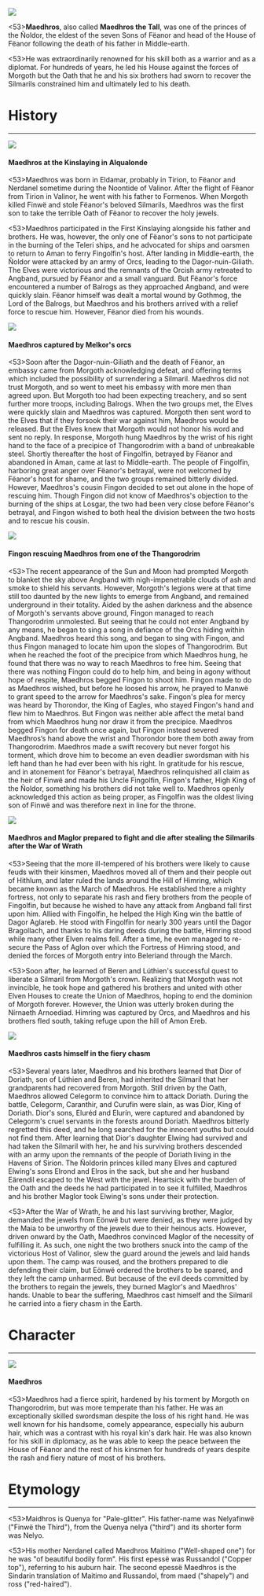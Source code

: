 ![](maedhros/1.jpg)

<53>**Maedhros**, also called **Maedhros the Tall**, was one of the princes of the Ñoldor, the eldest of the seven Sons of Fëanor and head of the House of Fëanor following the death of his father in Middle-earth.

<53>He was extraordinarily renowned for his skill both as a warrior and as a diplomat. For hundreds of years, he led his House against the forces of Morgoth but the Oath that he and his six brothers had sworn to recover the Silmarils constrained him and ultimately led to his death.

# History
---

![](maedhros/2.jpg)

#### Maedhros at the Kinslaying in Alqualonde

<53>Maedhros was born in Eldamar, probably in Tirion, to Fëanor and Nerdanel sometime during the Noontide of Valinor. After the flight of Fëanor from Tirion in Valinor, he went with his father to Formenos. When Morgoth killed Finwë and stole Fëanor's beloved Silmarils, Maedhros was the first son to take the terrible Oath of Fëanor to recover the holy jewels.

<53>Maedhros participated in the First Kinslaying alongside his father and brothers. He was, however, the only one of Fëanor's sons to not participate in the burning of the Teleri ships, and he advocated for ships and oarsmen to return to Aman to ferry Fingolfin's host. After landing in Middle-earth, the Ñoldor were attacked by an army of Orcs, leading to the Dagor-nuin-Giliath. The Elves were victorious and the remnants of the Orcish army retreated to Angband, pursued by Fëanor and a small vanguard. But Fëanor's force encountered a number of Balrogs as they approached Angband, and were quickly slain. Fëanor himself was dealt a mortal wound by Gothmog, the Lord of the Balrogs, but Maedhros and his brothers arrived with a relief force to rescue him. However, Fëanor died from his wounds.

![](maedhros/3.jpg)

#### Maedhros captured by Melkor's orcs

<53>Soon after the Dagor-nuin-Giliath and the death of Fëanor, an embassy came from Morgoth acknowledging defeat, and offering terms which included the possibility of surrendering a Silmaril. Maedhros did not trust Morgoth, and so went to meet his embassy with more men than agreed upon. But Morgoth too had been expecting treachery, and so sent further more troops, including Balrogs. When the two groups met, the Elves were quickly slain and Maedhros was captured. Morgoth then sent word to the Elves that if they forsook their war against him, Maedhros would be released. But the Elves knew that Morgoth would not honor his word and sent no reply. In response, Morgoth hung Maedhros by the wrist of his right hand to the face of a precipice of Thangorodrim with a band of unbreakable steel. Shortly thereafter the host of Fingolfin, betrayed by Fëanor and abandoned in Aman, came at last to Middle-earth. The people of Fingolfin, harboring great anger over Fëanor's betrayal, were not welcomed by Fëanor's host for shame, and the two groups remained bitterly divided. However, Maedhros's cousin Fingon decided to set out alone in the hope of rescuing him. Though Fingon did not know of Maedhros's objection to the burning of the ships at Losgar, the two had been very close before Fëanor's betrayal, and Fingon wished to both heal the division between the two hosts and to rescue his cousin.

![](maedhros/4.jpg)

#### Fingon rescuing Maedhros from one of the Thangorodrim

<53>The recent appearance of the Sun and Moon had prompted Morgoth to blanket the sky above Angband with nigh-impenetrable clouds of ash and smoke to shield his servants. However, Morgoth's legions were at that time still too daunted by the new lights to emerge from Angband, and remained underground in their totality. Aided by the ashen darkness and the absence of Morgoth's servants above ground, Fingon managed to reach Thangorodrim unmolested. But seeing that he could not enter Angband by any means, he began to sing a song in defiance of the Orcs hiding within Angband. Maedhros heard this song, and began to sing with Fingon, and thus Fingon managed to locate him upon the slopes of Thangorodrim. But when he reached the foot of the precipice from which Maedhros hung, he found that there was no way to reach Maedhros to free him. Seeing that there was nothing Fingon could do to help him, and being in agony without hope of respite, Maedhros begged Fingon to shoot him. Fingon made to do as Maedhros wished, but before he loosed his arrow, he prayed to Manwë to grant speed to the arrow for Maedhros's sake. Fingon's plea for mercy was heard by Thorondor, the King of Eagles, who stayed Fingon's hand and flew him to Maedhros. But Fingon was neither able affect the metal band from which Maedhros hung nor draw it from the precipice. Maedhros begged Fingon for death once again, but Fingon instead severed Maedhros‘s hand above the wrist and Thorondor bore them both away from Thangorodrim. Maedhros made a swift recovery but never forgot his torment, which drove him to become an even deadlier swordsman with his left hand than he had ever been with his right. In gratitude for his rescue, and in atonement for Fëanor's betrayal, Maedhros relinquished all claim as the heir of Finwë and made his Uncle Fingolfin, Fingon's father, High King of the Ñoldor, something his brothers did not take well to. Maedhros openly acknowledged this action as being proper, as Fingolfin was the oldest living son of Finwë and was therefore next in line for the throne.

![](maedhros/5.jpg)

#### Maedhros and Maglor prepared to fight and die after stealing the Silmarils after the War of Wrath

<53>Seeing that the more ill-tempered of his brothers were likely to cause feuds with their kinsmen, Maedhros moved all of them and their people out of Hithlum, and later ruled the lands around the Hill of Himring, which became known as the March of Maedhros. He established there a mighty fortress, not only to separate his rash and fiery brothers from the people of Fingolfin, but because he wished to have any attack from Angband fall first upon him. Allied with Fingolfin, he helped the High King win the battle of Dagor Aglareb. He stood with Fingolfin for nearly 300 years until the Dagor Bragollach, and thanks to his daring deeds during the battle, Himring stood while many other Elven realms fell. After a time, he even managed to re-secure the Pass of Aglon over which the Fortress of Himring stood, and denied the forces of Morgoth entry into Beleriand through the March.

<53>Soon after, he learned of Beren and Lúthien's successful quest to liberate a Silmaril from Morgoth's crown. Realizing that Morgoth was not invincible, he took hope and gathered his brothers and united with other Elven Houses to create the Union of Maedhros, hoping to end the dominion of Morgoth forever. However, the Union was utterly broken during the Nírnaeth Arnoediad. Himring was captured by Orcs, and Maedhros and his brothers fled south, taking refuge upon the hill of Amon Ereb.

![](maedhros/6.jpg)

#### Maedhros casts himself in the fiery chasm

<53>Several years later, Maedhros and his brothers learned that Dior of Doriath, son of Lúthien and Beren, had inherited the Silmaril that her grandparents had recovered from Morgoth. Still driven by the Oath, Maedhros allowed Celegorm to convince him to attack Doriath. During the battle, Celegorm, Caranthir, and Curufin were slain, as was Dior, King of Doriath. Dior's sons, Eluréd and Elurín, were captured and abandoned by Celegorm's cruel servants in the forests around Doriath. Maedhros bitterly regretted this deed, and he long searched for the innocent youths but could not find them. After learning that Dior's daughter Elwing had survived and had taken the Silmaril with her, he and his surviving brothers descended with an army upon the remnants of the people of Doriath living in the Havens of Sirion. The Ñoldorin princes killed many Elves and captured Elwing's sons Elrond and Elros in the sack, but she and her husband Eärendil escaped to the West with the jewel. Heartsick with the burden of the Oath and the deeds he had participated in to see it fulfilled, Maedhros and his brother Maglor took Elwing's sons under their protection.

<53>After the War of Wrath, he and his last surviving brother, Maglor, demanded the jewels from Eönwë but were denied, as they were judged by the Maia to be unworthy of the jewels due to their heinous acts. However, driven onward by the Oath, Maedhros convinced Maglor of the necessity of fulfilling it. As such, one night the two brothers snuck into the camp of the victorious Host of Valinor, slew the guard around the jewels and laid hands upon them. The camp was roused, and the brothers prepared to die defending their claim, but Eönwë ordered the brothers to be spared, and they left the camp unharmed. But because of the evil deeds committed by the brothers to regain the jewels, they burned Maglor's and Maedhros' hands. Unable to bear the suffering, Maedhros cast himself and the Silmaril he carried into a fiery chasm in the Earth.

# Character

---

![](maedhros/7.jpg)

#### Maedhros

<53>Maedhros had a fierce spirit, hardened by his torment by Morgoth on Thangorodrim, but was more temperate than his father. He was an exceptionally skilled swordsman despite the loss of his right hand. He was well known for his handsome, comely appearance, especially his auburn hair, which was a contrast with his royal kin's dark hair. He was also known for his skill in diplomacy, as he was able to keep the peace between the House of Fëanor and the rest of his kinsmen for hundreds of years despite the rash and fiery nature of most of his brothers.

# Etymology

---

<53>Maidhros is Quenya for "Pale-glitter". His father-name was Nelyafinwë ("Finwë the Third"), from the Quenya nelya ("third") and its shorter form was Nelyo.

<53>His mother Nerdanel called Maedhros Maitimo ("Well-shaped one") for he was "of beautiful bodily form". His first epessë was Russandol ("Copper top"), referring to his auburn hair. The second epessë Maedhros is the Sindarin translation of Maitimo and Russandol, from maed ("shapely") and ross ("red-haired").
